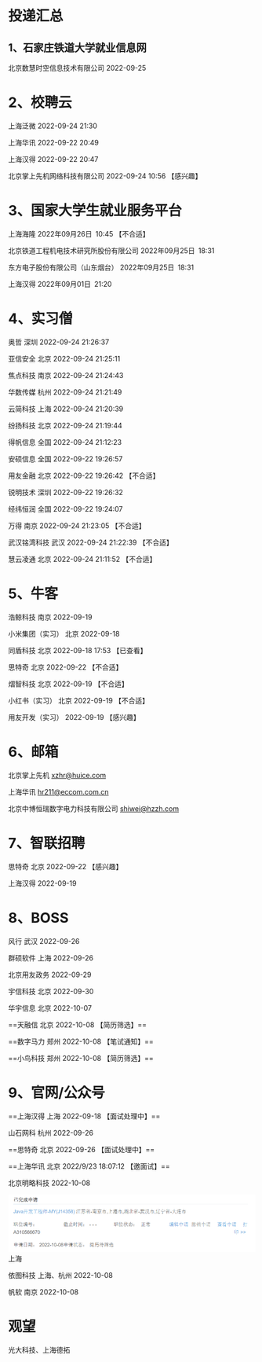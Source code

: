 # 投递汇总

## 1、石家庄铁道大学就业信息网

北京数慧时空信息技术有限公司 	2022-09-25

# 2、校聘云

上海泛微	2022-09-24 21:30

上海华讯	2022-09-22 20:49

上海汉得	2022-09-22 20:47

北京掌上先机网络科技有限公司	2022-09-24 10:56 【感兴趣】

# 3、国家大学生就业服务平台

上海海隆	2022年09月26日 10:45	【不合适】

北京铁道工程机电技术研究所股份有限公司	2022年09月25日 18:31

东方电子股份有限公司（山东烟台）	2022年09月25日 18:31 

上海汉得	2022年09月01日 21:20

# 4、实习僧

奥哲	深圳	2022-09-24 21:26:37

亚信安全	北京	2022-09-24 21:25:11

焦点科技	南京	2022-09-24 21:24:43

华数传媒	杭州	2022-09-24 21:21:49

云简科技	上海	2022-09-24 21:20:39

纷扬科技	北京	2022-09-24 21:19:44

得帆信息	全国	2022-09-24 21:12:23

安硕信息	全国	2022-09-22 19:26:57

用友金融	北京	2022-09-22 19:26:42	【不合适】

锐明技术	深圳	2022-09-22 19:26:32

经纬恒润	全国	2022-09-22 19:24:07

万得			南京	2022-09-24 21:23:05	【不合适】

武汉铭湾科技	武汉	2022-09-24 21:22:39 【不合适】

慧云凌通	北京	2022-09-24 21:11:52 【不合适】

# 5、牛客

浩鲸科技	南京	2022-09-19

小米集团（实习）	北京	2022-09-18

同盾科技	北京	2022-09-18 17:53	【已查看】

思特奇	北京	2022-09-22	【不合适】

熠智科技	北京 	2022-09-19	【不合适】

小红书（实习）	北京	2022-09-19	【不合适】

用友开发（实习）	2022-09-19	【感兴趣】

# 6、邮箱

北京掌上先机	xzhr@huice.com	

上海华讯	hr211@eccom.com.cn

北京中博恒瑞数字电力科技有限公司	shiwei@hzzh.com

# 7、智联招聘

思特奇	北京	2022-09-22	【感兴趣】

上海汉得	2022-09-19	

# 8、BOSS

风行	武汉	2022-09-26	

群硕软件	上海	2022-09-26

北京用友政务	2022-09-29

宇信科技   北京	2022-09-30

华宇信息	北京	2022-10-07

==天融信		北京	2022-10-08		【简历筛选】==

==数字马力	郑州  2022-10-08		【笔试通知】==

==小鸟科技	郑州  2022-10-08		【简历筛选】==

# 9、官网/公众号

==上海汉得   上海     2022-09-18     【面试处理中】==

山石网科	杭州	2022-09-26

==思特奇		北京	2022-09-26	【面试处理中】==

==上海华讯	北京	2022/9/23 18:07:12	【邀面试】==

北京明略科技  2022-10-08

![image-20221008115418459](https://raw.githubusercontent.com/SAH01/wordpress-img/master/imgs/image-20221008115418459.png)上海

依图科技 		上海、杭州 		2022-10-08

帆软				 南京				2022-10-08

# 观望

光大科技、上海德拓

